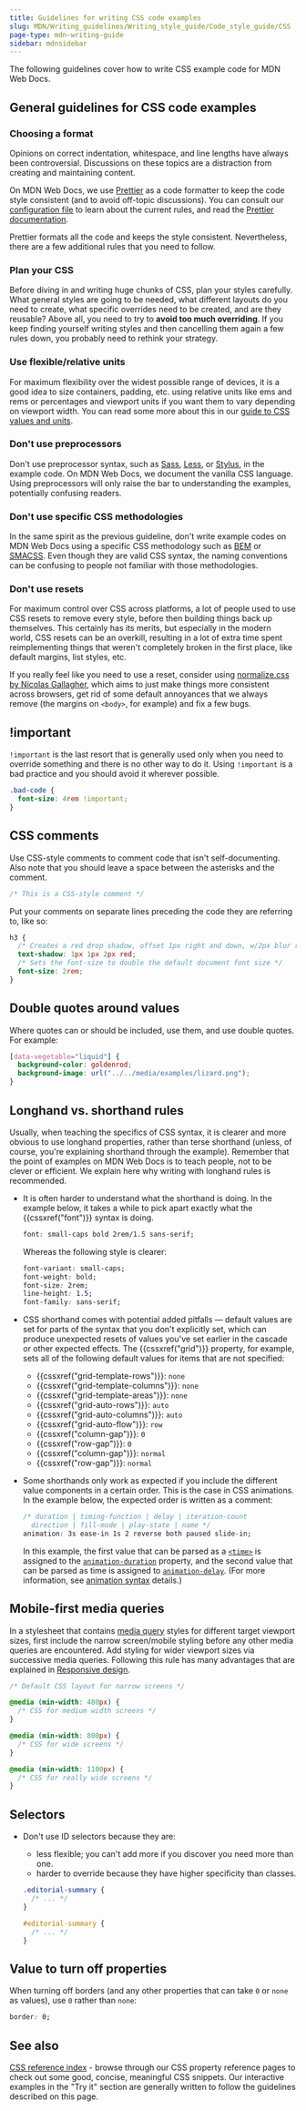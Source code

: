 ```yaml
---
title: Guidelines for writing CSS code examples
slug: MDN/Writing_guidelines/Writing_style_guide/Code_style_guide/CSS
page-type: mdn-writing-guide
sidebar: mdnsidebar
---
```


The following guidelines cover how to write CSS example code for MDN Web Docs.

## General guidelines for CSS code examples

### Choosing a format

Opinions on correct indentation, whitespace, and line lengths have always been controversial. Discussions on these topics are a distraction from creating and maintaining content.

On MDN Web Docs, we use [Prettier](https://prettier.io/) as a code formatter to keep the code style consistent (and to avoid off-topic discussions). You can consult our [configuration file](https://github.com/mdn/content/blob/main/.prettierrc.json) to learn about the current rules, and read the [Prettier documentation](https://prettier.io/docs/en/index.html).

Prettier formats all the code and keeps the style consistent. Nevertheless, there are a few additional rules that you need to follow.

### Plan your CSS

Before diving in and writing huge chunks of CSS, plan your styles carefully. What general styles are going to be needed, what different layouts do you need to create, what specific overrides need to be created, and are they reusable? Above all, you need to try to **avoid too much overriding**. If you keep finding yourself writing styles and then cancelling them again a few rules down, you probably need to rethink your strategy.

### Use flexible/relative units

For maximum flexibility over the widest possible range of devices, it is a good idea to size containers, padding, etc. using relative units like ems and rems or percentages and viewport units if you want them to vary depending on viewport width. You can read some more about this in our [guide to CSS values and units](/en-US/docs/Learn_web_development/Core/Styling_basics/Values_and_units#relative_length_units).

### Don't use preprocessors

Don't use preprocessor syntax, such as [Sass](https://sass-lang.com/), [Less](https://lesscss.org/), or [Stylus](https://stylus-lang.com/), in the example code. On MDN Web Docs, we document the vanilla CSS language. Using preprocessors will only raise the bar to understanding the examples, potentially confusing readers.

### Don't use specific CSS methodologies

In the same spirit as the previous guideline, don't write example codes on MDN Web Docs using a specific CSS methodology such as [BEM](https://getbem.com/naming/) or [SMACSS](https://smacss.com/). Even though they are valid CSS syntax, the naming conventions can be confusing to people not familiar with those methodologies.

### Don't use resets

For maximum control over CSS across platforms, a lot of people used to use CSS resets to remove every style, before then building things back up themselves. This certainly has its merits, but especially in the modern world, CSS resets can be an overkill, resulting in a lot of extra time spent reimplementing things that weren't completely broken in the first place, like default margins, list styles, etc.

If you really feel like you need to use a reset, consider using [normalize.css by Nicolas Gallagher](https://necolas.github.io/normalize.css/), which aims to just make things more consistent across browsers, get rid of some default annoyances that we always remove (the margins on `<body>`, for example) and fix a few bugs.

## !important

`!important` is the last resort that is generally used only when you need to override something and there is no other way to do it. Using `!important` is a bad practice and you should avoid it wherever possible.

```css example-bad
.bad-code {
  font-size: 4rem !important;
}
```

## CSS comments

Use CSS-style comments to comment code that isn't self-documenting. Also note that you should leave a space between the asterisks and the comment.

```css example-good
/* This is a CSS-style comment */
```

Put your comments on separate lines preceding the code they are referring to, like so:

```css example-good
h3 {
  /* Creates a red drop shadow, offset 1px right and down, w/2px blur radius */
  text-shadow: 1px 1px 2px red;
  /* Sets the font-size to double the default document font size */
  font-size: 2rem;
}
```

## Double quotes around values

Where quotes can or should be included, use them, and use double quotes. For example:

```css example-good
[data-vegetable="liquid"] {
  background-color: goldenrod;
  background-image: url("../../media/examples/lizard.png");
}
```

## Longhand vs. shorthand rules

Usually, when teaching the specifics of CSS syntax, it is clearer and more obvious to use longhand properties, rather than terse shorthand (unless, of course, you're explaining shorthand through the example). Remember that the point of examples on MDN Web Docs is to teach people, not to be clever or efficient. We explain here why writing with longhand rules is recommended.

- It is often harder to understand what the shorthand is doing. In the example below, it takes a while to pick apart exactly what the {{cssxref("font")}} syntax is doing.

  ```css
  font: small-caps bold 2rem/1.5 sans-serif;
  ```

  Whereas the following style is clearer:

  ```css
  font-variant: small-caps;
  font-weight: bold;
  font-size: 2rem;
  line-height: 1.5;
  font-family: sans-serif;
  ```

- CSS shorthand comes with potential added pitfalls — default values are set for parts of the syntax that you don't explicitly set, which can produce unexpected resets of values you've set earlier in the cascade or other expected effects. The {{cssxref("grid")}} property, for example, sets all of the following default values for items that are not specified:

  - {{cssxref("grid-template-rows")}}: `none`
  - {{cssxref("grid-template-columns")}}: `none`
  - {{cssxref("grid-template-areas")}}: `none`
  - {{cssxref("grid-auto-rows")}}: `auto`
  - {{cssxref("grid-auto-columns")}}: `auto`
  - {{cssxref("grid-auto-flow")}}: `row`
  - {{cssxref("column-gap")}}: `0`
  - {{cssxref("row-gap")}}: `0`
  - {{cssxref("column-gap")}}: `normal`
  - {{cssxref("row-gap")}}: `normal`

- Some shorthands only work as expected if you include the different value components in a certain order. This is the case in CSS animations. In the example below, the expected order is written as a comment:

  ```css
  /* duration | timing-function | delay | iteration-count
    direction | fill-mode | play-state | name */
  animation: 3s ease-in 1s 2 reverse both paused slide-in;
  ```

  In this example, the first value that can be parsed as a [`<time>`](/en-US/docs/Web/CSS/time) is assigned to the [`animation-duration`](/en-US/docs/Web/CSS/animation-duration) property, and the second value that can be parsed as time is assigned to [`animation-delay`](/en-US/docs/Web/CSS/animation-delay). (For more information, see [animation syntax](/en-US/docs/Web/CSS/animation#syntax) details.)

## Mobile-first media queries

In a stylesheet that contains [media query](/en-US/docs/Web/CSS/CSS_media_queries/Using_media_queries) styles for different target viewport sizes, first include the narrow screen/mobile styling before any other media queries are encountered. Add styling for wider viewport sizes via successive media queries. Following this rule has many advantages that are explained in [Responsive design](/en-US/docs/Learn_web_development/Core/CSS_layout/Responsive_Design).

```css example-good
/* Default CSS layout for narrow screens */

@media (min-width: 480px) {
  /* CSS for medium width screens */
}

@media (min-width: 800px) {
  /* CSS for wide screens */
}

@media (min-width: 1100px) {
  /* CSS for really wide screens */
}
```

## Selectors

- Don't use ID selectors because they are:

  - less flexible; you can't add more if you discover you need more than one.
  - harder to override because they have higher specificity than classes.

  ```css example-good
  .editorial-summary {
    /* ... */
  }
  ```

  ```css example-bad
  #editorial-summary {
    /* ... */
  }
  ```

## Value to turn off properties

When turning off borders (and any other properties that can take `0` or `none` as values), use `0` rather than `none`:

```css example-good
border: 0;
```

## See also

[CSS reference index](/en-US/docs/Web/CSS/Reference#index) - browse through our CSS property reference pages to check out some good, concise, meaningful CSS snippets. Our interactive examples in the "Try it" section are generally written to follow the guidelines described on this page.
